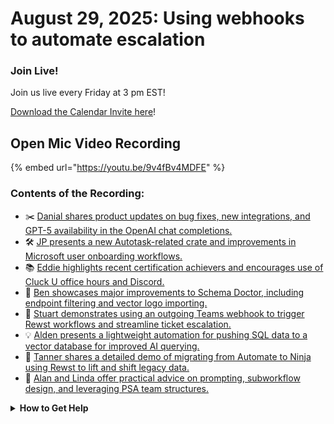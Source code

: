 # August 29, 2025: Using webhooks to automate escalation

### **Join Live!**

Join us live every Friday at 3 pm EST!

&#x20;[Download the Calendar Invite here](https://engine.rewst.io/webhooks/custom/trigger/02eb02e2-1177-43d9-9e13-8547414979fc/c47fdd7f-4075-47a8-ba92-94e790e67c06?request_type=open_mic_link&)!

## Open Mic Video Recording

{% embed url="https://youtu.be/9v4fBv4MDFE" %}

### Contents of the Recording:

* ✂️ [Danial shares product updates on bug fixes, new integrations, and GPT-5 availability in the OpenAI chat completions.](https://www.youtube.com/watch?v=9v4fBv4MDFE\&t=134s)
* 🛠️ [JP presents a new Autotask-related crate and improvements in Microsoft user onboarding workflows.](https://www.youtube.com/watch?v=9v4fBv4MDFE\&t=301s)
* 📚 [Eddie highlights recent certification achievers and encourages use of Cluck U office hours and Discord.](https://www.youtube.com/watch?v=9v4fBv4MDFE\&t=557s)
* 🧪 [Ben showcases major improvements to Schema Doctor, including endpoint filtering and vector logo importing.](https://www.youtube.com/watch?v=9v4fBv4MDFE\&t=729s)
* 🤖 [Stuart demonstrates using an outgoing Teams webhook to trigger Rewst workflows and streamline ticket escalation.](https://www.youtube.com/watch?v=9v4fBv4MDFE\&t=979s)
* 💡 [Alden presents a lightweight automation for pushing SQL data to a vector database for improved AI querying.](https://www.youtube.com/watch?v=9v4fBv4MDFE\&t=2131s)
* 🔄 [Tanner shares a detailed demo of migrating from Automate to Ninja using Rewst to lift and shift legacy data.](https://www.youtube.com/watch?v=9v4fBv4MDFE\&t=2348s)
* 🔁 [Alan and Linda offer practical advice on prompting, subworkflow design, and leveraging PSA team structures.](https://www.youtube.com/watch?v=9v4fBv4MDFE\&t=3162s)

<details>

<summary><strong>How to Get Help</strong></summary>

* 💬 Chat (Discord): [https://discord.gg/rewst​​ ](https://discord.gg/rewst%E2%80%8B%E2%80%8B)
  * Private #\{{ msp \}} channel
  * \#the-kewp
* 🎫 Submit Tickets to: the\_roc@rewst.io
* 📝 Feature Request + Integration Requests: [https://rewst.canny.io/](https://rewst.canny.io/)

**CLUCK UNIVERSITY – REWST TRAINING:**&#x20;

* 👨‍🏫 Live Instructor-Led Training: [https://calendly.com/cluck-u/](https://calendly.com/cluck-u/)
* 🏁 Rewst Foundations Training: [https://docs.rewst.help/cluck-university/rewst-foundations-10x](https://docs.rewst.help/cluck-university/rewst-foundations-10x)
* ▶️ On-demand Videos: [https://docs.rewst.help/cluck-university/rewst-foundations-10x](https://docs.rewst.help/cluck-university/rewst-foundations-10x)

**DOCS:**&#x20;

* 🥚 Rewst Docs: [https://docs.rewst.help ](https://docs.rewst.help)
* ⛩️ Jinja Docs: [https://jinja.palletsprojects.com/](https://jinja.palletsprojects.com/)

**KEY LINKS:**&#x20;

* 📝 Feature Request + Integration Requests: [https://rewst.canny.io/](https://rewst.canny.io/)

</details>
